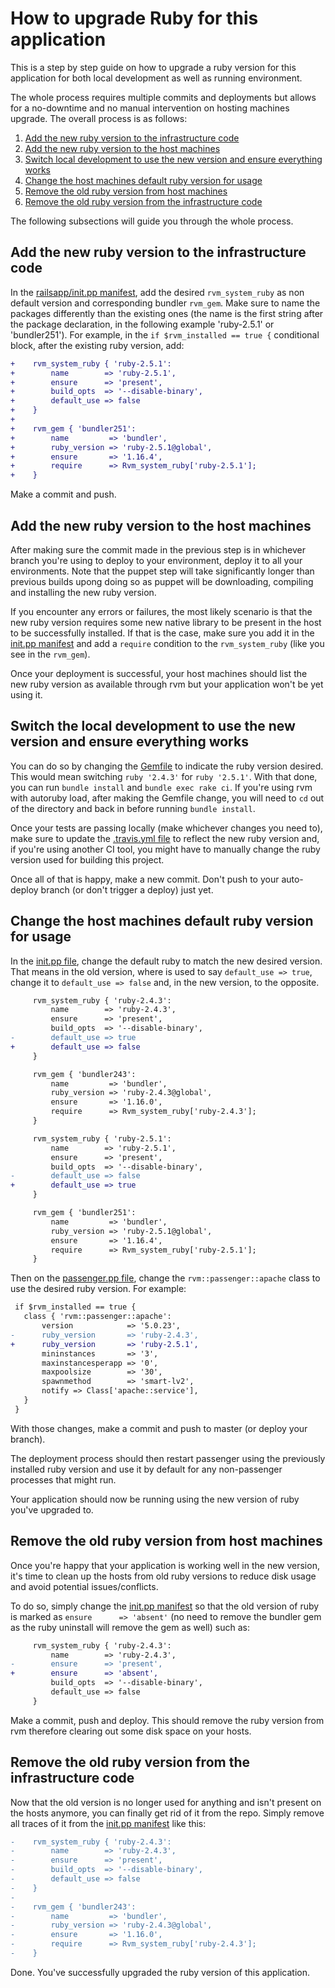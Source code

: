 # How to upgrade Ruby for this application

This is a step by step guide on how to upgrade a ruby version for this application for both local development as well as running environment.

The whole process requires multiple commits and deployments but allows for a no-downtime and no manual intervention on hosting machines upgrade.
The overall process is as follows:

1. [Add the new ruby version to the infrastructure code](#add-the-new-ruby-version-to-the-infrastructure-code)
2. [Add the new ruby version to the host machines](#add-the-new-ruby-version-to-the-host-machines)
3. [Switch local development to use the new version and ensure everything works](#switch-local-development-to-use-the-new-version-and-ensure-everything-works)
4. [Change the host machines default ruby version for usage](#change-the-host-machines-default-ruby-version-for-usage)
5. [Remove the old ruby version from host machines](#remove-the-old-ruby-version-from-host-machines)
6. [Remove the old ruby version from the infrastructure code](#remove-the-old-ruby-version-from-the-infrastructure-code)

The following subsections will guide you through the whole process.

## Add the new ruby version to the infrastructure code

In the [railsapp/init.pp manifest](../puppet/modules/railsapp/manifests/init.pp), add the desired `rvm_system_ruby` as non default version and corresponding bundler `rvm_gem`. Make sure to name the packages differently than the existing ones (the name is the first string after the package declaration, in the following example 'ruby-2.5.1' or 'bundler251'). For example, in the `if $rvm_installed == true {` conditional block, after the existing ruby version, add:

```diff
+    rvm_system_ruby { 'ruby-2.5.1':
+        name        => 'ruby-2.5.1',
+        ensure      => 'present',
+        build_opts  => '--disable-binary',
+        default_use => false
+    }
+
+    rvm_gem { 'bundler251':
+        name         => 'bundler',
+        ruby_version => 'ruby-2.5.1@global',
+        ensure       => '1.16.4',
+        require      => Rvm_system_ruby['ruby-2.5.1'];
+    }
```

Make a commit and push.

## Add the new ruby version to the host machines

After making sure the commit made in the previous step is in whichever branch you're using to deploy to your environment, deploy it to all your environments. Note that the puppet step will take significantly longer than previous builds upong doing so as puppet will be downloading, compiling and installing the new ruby version.

If you encounter any errors or failures, the most likely scenario is that the new ruby version requires some new native library to be present in the host to be successfully installed. If that is the case, make sure you add it in the [init.pp manifest](../puppet/modules/railsapp/manifests/init.pp) and add a `require` condition to the `rvm_system_ruby` (like you see in the `rvm_gem`).

Once your deployment is successful, your host machines should list the new ruby version as available through rvm but your application won't be yet using it.

## Switch the local development to use the new version and ensure everything works

You can do so by changing the [Gemfile](../Gemfile) to indicate the ruby version desired. This would mean switching `ruby '2.4.3'` for `ruby '2.5.1'`.
With that done, you can run `bundle install` and `bundle exec rake ci`. If you're using rvm with autoruby load, after making the Gemfile change, you will need to `cd` out of the directory and back in before running `bundle install`.

Once your tests are passing locally (make whichever changes you need to), make sure to update the [.travis.yml file](../.travis.yml) to reflect the new ruby version and, if you're using another CI tool, you might have to manually change the ruby version used for building this project.

Once all of that is happy, make a new commit. Don't push to your auto-deploy branch (or don't trigger a deploy) just yet.

## Change the host machines default ruby version for usage

In the [init.pp file](../puppet/modules/railsapp/manifests/init.pp), change the default ruby to match the new desired version. That means in the old version, where is used to say `default_use => true`, change it to `default_use => false` and, in the new version, to the opposite.

```diff
     rvm_system_ruby { 'ruby-2.4.3':
         name        => 'ruby-2.4.3',
         ensure      => 'present',
         build_opts  => '--disable-binary',
-        default_use => true
+        default_use => false
     }

     rvm_gem { 'bundler243':
         name         => 'bundler',
         ruby_version => 'ruby-2.4.3@global',
         ensure       => '1.16.0',
         require      => Rvm_system_ruby['ruby-2.4.3'];
     }

     rvm_system_ruby { 'ruby-2.5.1':
         name        => 'ruby-2.5.1',
         ensure      => 'present',
         build_opts  => '--disable-binary',
-        default_use => false
+        default_use => true
     }

     rvm_gem { 'bundler251':
         name         => 'bundler',
         ruby_version => 'ruby-2.5.1@global',
         ensure       => '1.16.4',
         require      => Rvm_system_ruby['ruby-2.5.1'];
     }
```

Then on the [passenger.pp file](../puppet/modules/railsapp/manifests/passenger.pp), change the `rvm::passenger::apache` class to use the desired ruby version. For example:

```diff
 if $rvm_installed == true {
   class { 'rvm::passenger::apache':
       version            => '5.0.23',
-      ruby_version       => 'ruby-2.4.3',
+      ruby_version       => 'ruby-2.5.1',
       mininstances       => '3',
       maxinstancesperapp => '0',
       maxpoolsize        => '30',
       spawnmethod        => 'smart-lv2',
       notify => Class['apache::service'],
   }
 }
```

With those changes, make a commit and push to master (or deploy your branch).

The deployment process should then restart passenger using the previously installed ruby version and use it by default for any non-passenger processes that might run.

Your application should now be running using the new version of ruby you've upgraded to.

## Remove the old ruby version from host machines

Once you're happy that your application is working well in the new version, it's time to clean up the hosts from old ruby versions to reduce disk usage and avoid potential issues/conflicts.

To do so, simply change the [init.pp manifest](../puppet/modules/railsapp/manifests/init.pp) so that the old version of ruby is marked as `ensure      => 'absent'` (no need to remove the bundler gem as the ruby uninstall will remove the gem as well) such as:

```diff
     rvm_system_ruby { 'ruby-2.4.3':
         name        => 'ruby-2.4.3',
-        ensure      => 'present',
+        ensure      => 'absent',
         build_opts  => '--disable-binary',
         default_use => false
     }
```

Make a commit, push and deploy. This should remove the ruby version from rvm therefore clearing out some disk space on your hosts.

## Remove the old ruby version from the infrastructure code

Now that the old version is no longer used for anything and isn't present on the hosts anymore, you can finally get rid of it from the repo.
Simply remove all traces of it from the [init.pp manifest](../puppet/modules/railsapp/manifests/init.pp) like this:

```diff
-    rvm_system_ruby { 'ruby-2.4.3':
-        name        => 'ruby-2.4.3',
-        ensure      => 'present',
-        build_opts  => '--disable-binary',
-        default_use => false
-    }
-
-    rvm_gem { 'bundler243':
-        name         => 'bundler',
-        ruby_version => 'ruby-2.4.3@global',
-        ensure       => '1.16.0',
-        require      => Rvm_system_ruby['ruby-2.4.3'];
-    }
```

Done. You've successfully upgraded the ruby version of this application.
